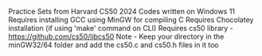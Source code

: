 Practice Sets from Harvard CS50 2024
Codes written on Windows 11 
Requires installing GCC using MinGW for compiling C
Requires Chocolatey installation (if using 'make' command on CLI)
Requires cs50 library - https://github.com/cs50/libcs50
Note - Keep your directory in the minGW32/64 folder and add the cs50.c and cs50.h files in it too
